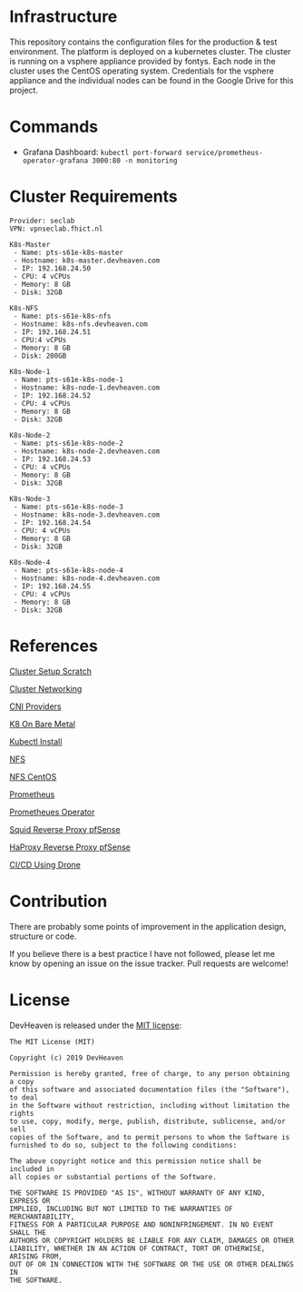 # Infrastructure
This repository contains the configuration files for the production &amp; test environment. The platform is deployed on a kubernetes cluster. The cluster is running on a vsphere appliance provided by fontys. Each node in the cluster uses the CentOS operating system. Credentials for the vsphere appliance and the individual nodes can be found in the Google Drive for this project.

# Commands
* Grafana Dashboard: `kubectl port-forward service/prometheus-operator-grafana 3000:80 -n monitoring`

# Cluster Requirements
```
Provider: seclab
VPN: vpnseclab.fhict.nl

K8s-Master
 - Name: pts-s61e-k8s-master
 - Hostname: k8s-master.devheaven.com
 - IP: 192.168.24.50
 - CPU: 4 vCPUs
 - Memory: 8 GB
 - Disk: 32GB

K8s-NFS
 - Name: pts-s61e-k8s-nfs
 - Hostname: k8s-nfs.devheaven.com
 - IP: 192.168.24.51
 - CPU:4 vCPUs
 - Memory: 8 GB
 - Disk: 200GB

K8s-Node-1
 - Name: pts-s61e-k8s-node-1
 - Hostname: k8s-node-1.devheaven.com
 - IP: 192.168.24.52
 - CPU: 4 vCPUs
 - Memory: 8 GB
 - Disk: 32GB
 
K8s-Node-2
 - Name: pts-s61e-k8s-node-2
 - Hostname: k8s-node-2.devheaven.com
 - IP: 192.168.24.53
 - CPU: 4 vCPUs
 - Memory: 8 GB
 - Disk: 32GB

K8s-Node-3
 - Name: pts-s61e-k8s-node-3
 - Hostname: k8s-node-3.devheaven.com
 - IP: 192.168.24.54
 - CPU: 4 vCPUs
 - Memory: 8 GB
 - Disk: 32GB

K8s-Node-4
 - Name: pts-s61e-k8s-node-4
 - Hostname: k8s-node-4.devheaven.com
 - IP: 192.168.24.55
 - CPU: 4 vCPUs
 - Memory: 8 GB
 - Disk: 32GB
```

# References

[Cluster Setup Scratch](https://kubernetes.io/docs/setup/scratch/)

[Cluster Networking](https://kubernetes.io/docs/concepts/cluster-administration/networking/)

[CNI Providers](https://chrislovecnm.com/kubernetes/cni/choosing-a-cni-provider/)

[K8 On Bare Metal](https://joshrendek.com/2018/04/kubernetes-on-bare-metal/)

[Kubectl Install](https://kubernetes.io/docs/tasks/tools/install-kubectl/)

[NFS](http://teknoarticles.blogspot.com/2018/10/setup-nfs-client-provisioner-in.html)

[NFS CentOS](https://unix.stackexchange.com/questions/243756/nfs-servers-and-firewalld)

[Prometheus](https://itnext.io/kubernetes-monitoring-with-prometheus-in-15-minutes-8e54d1de2e13)

[Prometheues Operator](https://www.novatec-gmbh.de/en/blog/scale-your-spring-boot-application-in-kubernetes/)

[Squid Reverse Proxy pfSense](https://travellingtechguy.eu/reverse-proxy-with-pfsense-and-squid/)

[HaProxy Reverse Proxy pfSense](https://sysadms.de/2018/10/pfsense-haproxy-als-reverse-proxy/)

[CI/CD Using Drone](https://medium.com/leboncoin-engineering-blog/ci-cd-with-drone-kubernetes-and-helm-part-1-a80df7098c61)

# Contribution
There are probably some points of improvement in the application design, structure or code.

If you believe there is a best practice I have not followed, please let me know by opening an issue on the issue tracker. Pull requests are welcome!

# License
DevHeaven is released under the [MIT license](http://opensource.org/licenses/MIT):

```
The MIT License (MIT)

Copyright (c) 2019 DevHeaven

Permission is hereby granted, free of charge, to any person obtaining a copy
of this software and associated documentation files (the "Software"), to deal
in the Software without restriction, including without limitation the rights
to use, copy, modify, merge, publish, distribute, sublicense, and/or sell
copies of the Software, and to permit persons to whom the Software is
furnished to do so, subject to the following conditions:

The above copyright notice and this permission notice shall be included in
all copies or substantial portions of the Software.

THE SOFTWARE IS PROVIDED "AS IS", WITHOUT WARRANTY OF ANY KIND, EXPRESS OR
IMPLIED, INCLUDING BUT NOT LIMITED TO THE WARRANTIES OF MERCHANTABILITY,
FITNESS FOR A PARTICULAR PURPOSE AND NONINFRINGEMENT. IN NO EVENT SHALL THE
AUTHORS OR COPYRIGHT HOLDERS BE LIABLE FOR ANY CLAIM, DAMAGES OR OTHER
LIABILITY, WHETHER IN AN ACTION OF CONTRACT, TORT OR OTHERWISE, ARISING FROM,
OUT OF OR IN CONNECTION WITH THE SOFTWARE OR THE USE OR OTHER DEALINGS IN
THE SOFTWARE.
```

